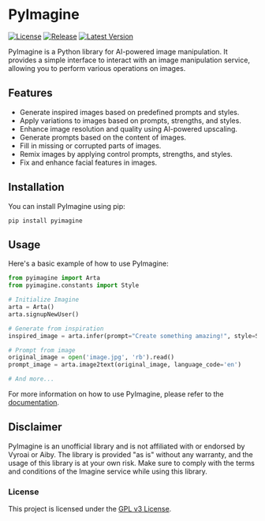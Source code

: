 # PyImagine

[![License](https://img.shields.io/github/license/hyugogirubato/pyimagine)](https://github.com/hyugogirubato/pyimagine/blob/main/LICENSE)
[![Release](https://img.shields.io/github/release-date/hyugogirubato/pyimagine)](https://github.com/hyugogirubato/pyimagine/releases)
[![Latest Version](https://img.shields.io/pypi/v/pyimagine)](https://pypi.org/project/pyimagine/)

PyImagine is a Python library for AI-powered image manipulation. It provides a simple interface to interact with an
image manipulation service, allowing you to perform various operations on images.

## Features

- Generate inspired images based on predefined prompts and styles.
- Apply variations to images based on prompts, strengths, and styles.
- Enhance image resolution and quality using AI-powered upscaling.
- Generate prompts based on the content of images.
- Fill in missing or corrupted parts of images.
- Remix images by applying control prompts, strengths, and styles.
- Fix and enhance facial features in images.

## Installation

You can install PyImagine using pip:

````shell
pip install pyimagine
````

## Usage

Here's a basic example of how to use PyImagine:

````python
from pyimagine import Arta
from pyimagine.constants import Style

# Initialize Imagine
arta = Arta()
arta.signupNewUser()

# Generate from inspiration
inspired_image = arta.infer(prompt="Create something amazing!", style=Style.REALISTIC_2)

# Prompt from image
original_image = open('image.jpg', 'rb').read()
prompt_image = arta.image2text(original_image, language_code='en')

# And more...
````

For more information on how to use PyImagine, please refer to
the [documentation](https://github.com/hyugogirubato/pyimagine/blob/main/docs).

## Disclaimer

PyImagine is an unofficial library and is not affiliated with or endorsed by Vyroai or Aiby. The library is provided "as
is" without any warranty, and the usage of this library is at your own risk. Make sure to comply with the terms and
conditions of the Imagine service while using this library.

### License

This project is licensed under the [GPL v3 License](https://github.com/hyugogirubato/pyimagine/blob/main/LICENSE).
